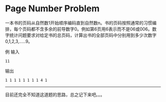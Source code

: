 # Page Number Problem

一本书的页码从自然数1开始顺序编码直到自然数n。书的页码按照通常的习惯编排，每个页码都不含多余的前导数字0。例如第6页用6表示而不是06或006。数字统计问题要求对给定书的总页码，计算出书的全部页码中分别用到多少次数字0,1,2,3,.....9。

例
输入

`11`

输出

`1 1 1 1 1 1 1 1 4 1`

---
目前还完全不知道这道题的思路，总之记下来吧。。。